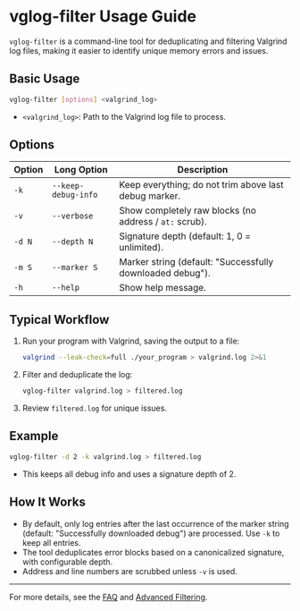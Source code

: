 # vglog-filter Usage Guide

`vglog-filter` is a command-line tool for deduplicating and filtering Valgrind log files, making it easier to identify unique memory errors and issues.

## Basic Usage

```sh
vglog-filter [options] <valgrind_log>
```

- `<valgrind_log>`: Path to the Valgrind log file to process.

## Options

| Option | Long Option         | Description |
|--------|---------------------|-------------|
| `-k`   | `--keep-debug-info` | Keep everything; do not trim above last debug marker. |
| `-v`   | `--verbose`         | Show completely raw blocks (no address / `at:` scrub). |
| `-d N` | `--depth N`         | Signature depth (default: 1, 0 = unlimited). |
| `-m S` | `--marker S`        | Marker string (default: "Successfully downloaded debug"). |
| `-h`   | `--help`            | Show help message. |

## Typical Workflow

1. Run your program with Valgrind, saving the output to a file:
   ```sh
   valgrind --leak-check=full ./your_program > valgrind.log 2>&1
   ```
2. Filter and deduplicate the log:
   ```sh
   vglog-filter valgrind.log > filtered.log
   ```
3. Review `filtered.log` for unique issues.

## Example

```sh
vglog-filter -d 2 -k valgrind.log > filtered.log
```
- This keeps all debug info and uses a signature depth of 2.

## How It Works
- By default, only log entries after the last occurrence of the marker string (default: "Successfully downloaded debug") are processed. Use `-k` to keep all entries.
- The tool deduplicates error blocks based on a canonicalized signature, with configurable depth.
- Address and line numbers are scrubbed unless `-v` is used.

---
For more details, see the [FAQ](FAQ.md) and [Advanced Filtering](ADVANCED.md). 